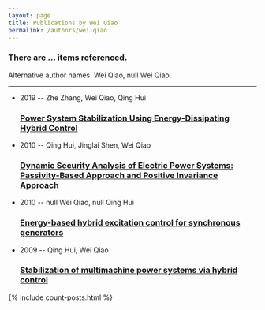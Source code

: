 ```yaml
---
layout: page
title: Publications by Wei Qiao
permalink: /authors/wei-qiao
---
```


<h3 id="number-posts">There are ... items referenced.</h3>
<p id='info-authors'>Alternative author names: Wei Qiao, null Wei Qiao.</p>
<hr />
<ul class="post-list">
<li><span class='post-meta'>2019 -- Zhe Zhang, Wei Qiao, Qing Hui</span><h3><a class='post-link' href="{{ site.baseurl }}/power-system-stabilization-using-energy-dissipating-hybrid-control">Power System Stabilization Using Energy-Dissipating Hybrid Control</a></h3></li>
<li><span class='post-meta'>2010 -- Qing Hui, Jinglai Shen, Wei Qiao</span><h3><a class='post-link' href="{{ site.baseurl }}/dynamic-security-analysis-of-electric-power-systems-passivity-based-approach-and-positive-invariance-approach">Dynamic Security Analysis of Electric Power Systems: Passivity-Based Approach and Positive Invariance Approach</a></h3></li>
<li><span class='post-meta'>2010 -- null Wei Qiao, null Qing Hui</span><h3><a class='post-link' href="{{ site.baseurl }}/energy-based-hybrid-excitation-control-for-synchronous-generators">Energy-based hybrid excitation control for synchronous generators</a></h3></li>
<li><span class='post-meta'>2009 -- Qing Hui, Wei Qiao</span><h3><a class='post-link' href="{{ site.baseurl }}/stabilization-of-multimachine-power-systems-via-hybrid-control">Stabilization of multimachine power systems via hybrid control</a></h3></li>

</ul>
{% include count-posts.html %}
